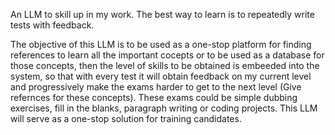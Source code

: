 An LLM to skill up in my work. The best way to learn is to repeatedly write tests with feedback. 

The objective of this LLM is to be used as a one-stop platform for finding references to learn all the important cocepts or to be used as a database for those concepts, then the level of skills to be obtained is embeeded into the system, so that with every test it will obtain feedback on my current level and progressively make the exams harder to get to the next level (Give refernces for these concepts). These exams could be simple dubbing exercises, fill in the blanks, paragraph writing or coding projects. This LLM will serve as a one-stop solution for training candidates.